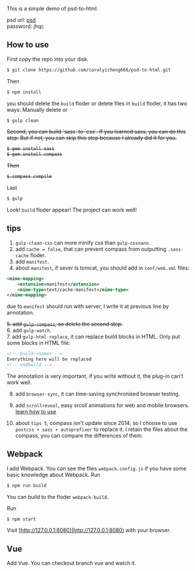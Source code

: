 ﻿This is a simple demo of psd-to-html.

psd url: [psd](https://pan.baidu.com/s/1dHlMAS5)  
password: jhqc

## How to use

First copy the repo into your disk. 

```bash
$ git clone https://github.com/carolyicheng666/psd-to-html.git
```

Then 

```bash
$ npm install
```

you should delete the `build` floder or delete files in `build` floder, it has two ways: Manually delete or

```bash
$ gulp clean
```

<del>
Second, you can build `sass` to `css`. If you learned sass, you can do this step. But if not, you can skip this step because I already did it for you.

```bash
$ gem install sass
$ gem install compass
```

Then

```bash
$ compass compile
```
</del>

Last

```bash
$ gulp
```

Look! `build` floder appear! The project can work well!

tips
----

1. `gulp-clean-css` can more minify css than `gulp-cssnano`.
2. add `cache = false`, that can prevent compass from outputting `.sass-cache` floder.
3. add `manifest`.
4. about `manifest`, if sever is tomcat, you should add in `conf/web.xml` files: 
```xml
<mime-mapping> 
    <extension>manifest</extension> 
    <mime-type>text/cache-manifest</mime-type> 
</mime-mapping>
```

  due to `manifest` should run with server, I write it at previous line by annotation.

<del>5. add `gulp-compass`, so delete the second step.</del>  
6. add `gulp-watch`.  
7. add `gulp-html-replace`, it can replace build blocks in HTML. Only put some blocks in HTML file:

```html
<!-- build:<name> -->
Everything here will be replaced
<!-- endbuild -->
```

  The annotation is very important, if you write without it, the plug-in can't work well.

8. add `browser-sync`, it can time-saving synchronised browser testing.
9. add `scrollreveal`, easy srcoll animations for web and mobile browsers. [learn how to use](https://github.com/jlmakes/scrollreveal)

10. about `tips 5`, compass isn't update since 2014, so I choose to use `postcss + sass + autoprefixer` to replace it. I retain the files about the compass, you can compare the differences of them.



## Webpack

I add Webpack. You can see the files `webpack.config.js` if you have some basic knowledge about Webpack. Run
```bash
$ npm run build
```
You can build to the floder `webpack-build`.

Run
```bash
$ npm start
```
Visit [http://127.0.0.1:8080](http://127.0.0.1:8080) with your browser.



## Vue

Add Vue. You can checkout branch vue and watch it.